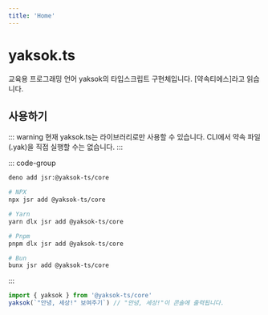 ```yaml
---
title: 'Home'
---
```


<script setup>
import Playground from "./playground.vue"
</script>

# yaksok.ts

교육용 프로그래밍 언어 yaksok의 타입스크립트 구현체입니다. [약속티에스]라고 읽습니다.

<Playground />

## 사용하기

::: warning
현재 yaksok.ts는 라이브러리로만 사용할 수 있습니다. CLI에서 약속 파일(.yak)을 직접 실행할 수는 없습니다.
:::

::: code-group

```Bash [Deno]
deno add jsr:@yaksok-ts/core
```

```Bash [Others]
# NPX
npx jsr add @yaksok-ts/core

# Yarn
yarn dlx jsr add @yaksok-ts/core

# Pnpm
pnpm dlx jsr add @yaksok-ts/core

# Bun
bunx jsr add @yaksok-ts/core
```

:::

```ts
import { yaksok } from '@yaksok-ts/core'
yaksok(`"안녕, 세상!" 보여주기`) // "안녕, 세상!"이 콘솔에 출력됩니다.
```
